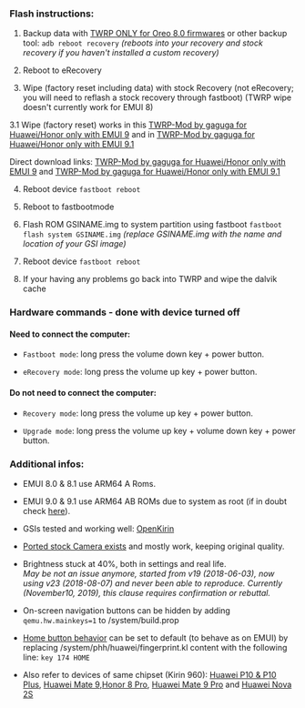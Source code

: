 ### Flash instructions:

1. Backup data with [TWRP ONLY for Oreo 8.0 firmwares](https://forum.xda-developers.com/honor-9/development/oreo-t3754483) or other backup tool:
`adb reboot recovery`
_(reboots into your recovery and stock recovery if you haven't installed a custom recovery)_

2. Reboot to eRecovery

3. Wipe (factory reset including data) with stock Recovery (not eRecovery; you will need to reflash a stock recovery through fastboot) (TWRP wipe doesn't currently work for EMUI 8)

3.1 Wipe (factory reset) works in this [TWRP-Mod by gaguga for Huawei/Honor only with EMUI 9](https://4pda.ru/forum/index.php?showtopic=934177&st=60#entry82590973) and in
[TWRP-Mod by gaguga for Huawei/Honor only with EMUI 9.1](https://4pda.ru/forum/index.php?showtopic=934177&view=findpost&p=88038324)

Direct download links:
[TWRP-Mod by gaguga for Huawei/Honor only with EMUI 9](https://my.pcloud.com/publink/show?code=XZdQCI7ZxsXVkgOqQmX0nb4HpWBQTXoibubV) and
[TWRP-Mod by gaguga for Huawei/Honor only with EMUI 9.1](https://my.pcloud.com/publink/show?code=XZIe9QkZaK1MK6QaqImiom7Tm8a97Ht7e2kV)

4. Reboot device `fastboot reboot`

5. Reboot to fastbootmode

5. Flash ROM GSINAME.img to system partition using fastboot
`fastboot flash system GSINAME.img`
_(replace GSINAME.img with the name and location of your GSI image)_

4. Reboot device `fastboot reboot`

5. If your having any problems go back into TWRP and wipe the dalvik cache


### Hardware commands - done with device turned off

#### Need to connect the computer:

- `Fastboot mode`: long press the volume down key + power button.

- `eRecovery mode`: long press the volume up key + power button.

#### Do not need to connect the computer:

- `Recovery mode`: long press the volume up key + power button.

- `Upgrade mode`: long press the volume up key + volume down key + power button.


### Additional infos:

- EMUI 8.0 & 8.1 use ARM64 A Roms.
- EMUI 9.0 & 9.1 use ARM64 AB ROMs due to system as root (if in doubt check [here](https://play.google.com/store/apps/details?id=tk.hack5.treblecheck)).

- GSIs tested and working well: [OpenKirin](https://openkirin.net/download/)
- [Ported stock Camera exists](https://forum.xda-developers.com/project-treble/trebleenabled-device-development/kirin-huawei-camera-android-p-t3840110) and mostly work, keeping original quality.

- Brightness stuck at 40%, both in settings and real life.  
_May be not an issue anymore, started from v19 (2018-06-03), now using v23 (2018-08-07) and never been able to reproduce._ _Currently (November10, 2019), this clause requires confirmation or rebuttal._

- On-screen navigation buttons can be hidden by adding `qemu.hw.mainkeys=1` to /system/build.prop

- [Home button behavior](https://forum.xda-developers.com/project-treble/trebleenabled-device-development/huawei-disable-fingerprint-navigation-t3801708) can be set to default (to behave as on EMUI) by replacing /system/phh/huawei/fingerprint.kl content with the following line: `key 174 HOME`

- Also refer to devices of same chipset (Kirin 960): [Huawei P10 & P10 Plus](https://github.com/phhusson/treble_experimentations/wiki/Huawei-P10-and-P10-Plus), [Huawei Mate 9](https://github.com/phhusson/treble_experimentations/wiki/Huawei-Mate-9),[Honor 8 Pro](https://github.com/phhusson/treble_experimentations/wiki/Huawei-Honor-8-Pro), [Huawei Mate 9 Pro]() and [Huawei Nova 2S]()